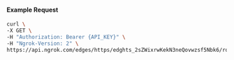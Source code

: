 <!-- Code generated for API Clients. DO NOT EDIT. -->

#### Example Request

```bash
curl \
-X GET \
-H "Authorization: Bearer {API_KEY}" \
-H "Ngrok-Version: 2" \
https://api.ngrok.com/edges/https/edghts_2sZWixrwKekN3neQovwzsf5Nbk6/routes/edghtsrt_2sZWix8MpRgLTNe4Cud9iB2jYiA/request_headers
```
